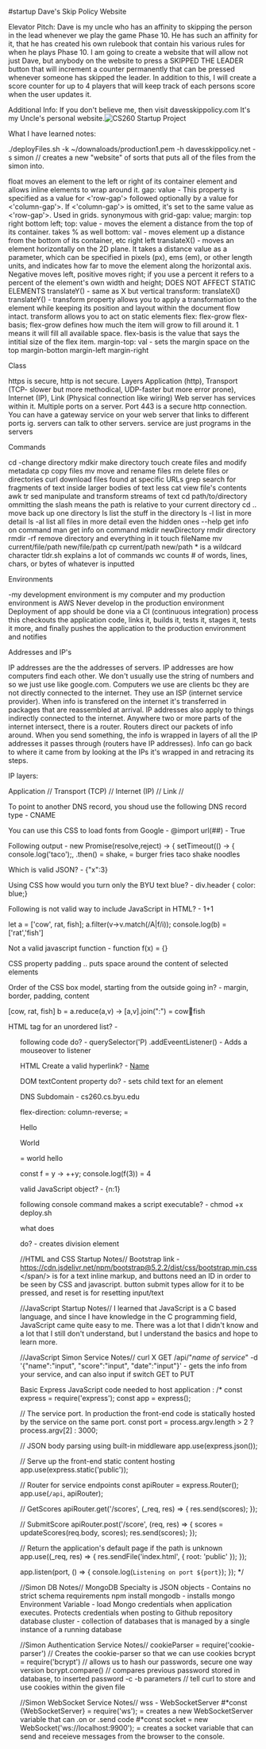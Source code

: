 #startup Dave's Skip Policy Website


Elevator Pitch:
Dave is my uncle who has an affinity to skipping the person in the lead whenever we play the game Phase 10. He has such an affinity for it, that he has created his own rulebook that contain his various rules for when he plays Phase 10. I am going to create a website that will allow not just Dave, but anybody on the website to press a SKIPPED THE LEADER button that will increment a counter permanently that can be pressed whenever someone has skipped the leader. In addition to this, I will create a score counter for up to 4 players that will keep track of each persons score when the user updates it.

Additional Info:
If you don't believe me, then visit davesskippolicy.com
It's my Uncle's personal website.![CS260 Startup Project](https://user-images.githubusercontent.com/122325330/215030090-06cd3a37-c3fd-49af-abe1-f10797269c37.png)

What I have learned notes:

./deployFiles.sh -k ~/downaloads/production1.pem -h davesskippolicy.net -s simon // creates a new "website" of sorts that puts all of the files from the simon into.

float moves an element to the left or right of its container element and allows inline elements to wrap around it.
gap: value - This property is specified as a value for <'row-gap'> followed optionally by a value for <'column-gap'>. If <'column-gap'> is omitted, it's set to the same value as <'row-gap'>. Used in grids. synonymous with grid-gap: value;
margin: top right bottom left;
top: value - moves the element a distance from the top of its container. takes % as well
bottom: val - moves element up a distance from the bottom of its container, etc
right
left
translateX() - moves an element horizontally on the 2D plane. It takes a distance value as a parameter, which can be specified in pixels (px), ems (em), or other length units, and indicates how far to move the element along the horizontal axis. Negative moves left, positive moves right; if you use a percent it refers to a percent of the element's own width and height; DOES NOT AFFECT STATIC ELEMENTS
translateY() - same as X but vertical
transform: translateX() translateY() - transform property allows you to apply a transformation to the element while keeping its position and layout within the document flow intact. transform allows you to act on static elements
flex: flex-grow flex-basis; flex-grow defines how much the item will grow to fill around it. 1 means it will fill all available space. flex-basis is the value that says the intitial size of the flex item. margin-top: val - sets the margin space on the top margin-botton margin-left margin-right

Class

https is secure, http is not secure.
Layers Application (http), Transport (TCP- slower but more methodical, UDP-faster but more error prone), Internet (IP), Link (Physical connection like wiring)
Web server has services within it.
Multiple ports on a server. Port 443 is a secure http connection. You can have a gateway service on your web server that links to different ports ig.
servers can talk to other servers. service are just programs in the servers

Commands

cd -change directory mdkir make directory touch create files and modify metadata cp copy files mv move and rename files rm delete files or directories curl download files found at specific URLs grep search for fragments of text inside larger bodies of text less cat view file's contents awk tr sed manipulate and transform streams of text cd path/to/directory ommitting the slash means the path is relative to your current directory cd .. move back up one directory ls list the stuff in the directory ls -l list in more detail ls -al list all files in more detail even the hidden ones --help get info on command man get info on command mkdir newDirectory rmdir directory rmdir -rf remove directory and everything in it touch fileName mv current/file/path new/file/path cp current/path new/path * is a wildcard character tldr.sh explains a lot of commands wc counts # of words, lines, chars, or bytes of whatever is inputted

Environments

-my development environment is my computer and my production environment is AWS
Never develop in the production environment
Deployment of app should be done via a CI (continuous integration) process
this checkouts the application code, links it, builds it, tests it, stages it, tests it more, and finally pushes the application to the production environment and notifies

Addresses and IP's

IP addresses are the the addresses of servers. IP addresses are how computers find each other. We don't usually use the string of numbers and so we just use like google.com. Computers we use are clients bc they are not directly connected to the internet. They use an ISP (internet service provider). When info is transfered on the internet it's transferred in packages that are reassembled at arrival. IP addresses also apply to things indirectly connected to the internet. Anywhere two or more parts of the internet intersect, there is a router. Routers direct our packets of info around. When you send something, the info is wrapped in layers of all the IP addresses it passes through (routers have IP addresses). Info can go back to where it came from by looking at the IPs it's wrapped in and retracing its steps.

IP layers:

Application // Transport (TCP) // Internet (IP) // Link // 

To point to another DNS record, you shoud use the following DNS record type - CNAME

You can use this CSS to load fonts from Google - @import url(##) - True

Following output - new Promise(resolve,reject) -> { setTimeout(() -> { console.log('taco');, .then() = shake, = burger fries taco shake noodles

Which is valid JSON? - {"x":3}

Using CSS how would you turn only the BYU text blue? - div.header { color: blue;}

Following is not valid way to include JavaScript in HTML? - <javascript>1+1</javascript>

let a = ['cow', rat, fish]; a.filter(v->v.match(/A|f/i)); console.log(b) = ['rat','fish']

Not a valid javascript function - function f(x) = {}

CSS property padding .. puts space around the content of selected elements

Order of the CSS box model, starting from the outside going in? - margin, border, padding, content

[cow, rat, fish] b = a.reduce(a,v) -> [a,v].join(":") = cow:rat:fish

HTML tag for an unordered list? - <ul>

following code do? - querySelector('P) .addEveentListener() - Adds a mouseover to listener

HTML Create a valid hyperlink? - <a href="https:...">Name</a>

DOM textContent property do? - sets child text for an element

DNS Subdomain - cs260.cs.byu.edu

flex-direction: column-reverse; = <p>Hello</p><p>World</p> = world hello

const f = y -> ++y; console.log(f(3)) = 4

valid JavaScript object? - {n:1}

following console command makes a script executable? - chmod +x deploy.sh

what does <div> do? - creates division element
  
  //HTML and CSS Startup Notes// 
  Bootstrap link - https://cdn.jsdelivr.net/npm/bootstrap@5.2.2/dist/css/bootstrap.min.css
  </span/> is for a text inline markup, and buttons need an ID in order to be seen by CSS and javascript.
  button submit types allow for it to be pressed, and reset is for resetting input/text
  
 //JavaScript Startup Notes//
  I learned that JavaScript is a C based language, and since I have knowledge in the C programming field, JavaScript came quite easy to me. There was a lot that I didn't know and a lot that I still don't understand, but I understand the basics and hope to learn more.
  
 //JavaScript Simon Service Notes// 
  curl X GET /api/"*name of service*" -d '{"name":"input", "score":"input", "date":"input"}' - gets the info from your service, and can also input if switch GET to PUT
  
  
  Basic Express JavaScript code needed to host application :
/*
const express = require('express');
const app = express();

// The service port. In production the front-end code is statically hosted by the service on the same port.
const port = process.argv.length > 2 ? process.argv[2] : 3000;

// JSON body parsing using built-in middleware
app.use(express.json());

// Serve up the front-end static content hosting
app.use(express.static('public'));

// Router for service endpoints
const apiRouter = express.Router();
app.use(`/api`, apiRouter);

// GetScores
apiRouter.get('/scores', (_req, res) => {
  res.send(scores);
});

// SubmitScore
apiRouter.post('/score', (req, res) => {
  scores = updateScores(req.body, scores);
  res.send(scores);
});

// Return the application's default page if the path is unknown
app.use((_req, res) => {
  res.sendFile('index.html', { root: 'public' });
});

app.listen(port, () => {
  console.log(`Listening on port ${port}`);
});
*/

//Simon DB Notes// 
  MongoDB Specialty is JSON objects - Contains no strict schema requirements
  npm install mongodb - installs mongo
  Environment Variable - load Mongo credentials when application executes. Protects credentials when posting to Github repository
  database cluster - collection of databases that is managed by a single instance of a running database
  
//Simon Authentication Service Notes// 
  cookieParser = require('cookie-parser') // Creates the cookie-parser so that we can use cookies
  bcrypt = require('bcrypt') // allows us to hash our passwords, secure one way version
  bcrypt.compare() // compares previous password stored in database, to inserted password
  -c -b parameters // tell curl to store and use cookies within the given file
  
//Simon WebSocket Service Notes//
  wss - WebSocketServer
  #*const {WebSocketServer} = require('ws'); = creates a new WebSocketServer variable that can .on or .send code
  #*const socket = new WebSocket('ws://localhost:9900'); = creates a socket variable that can send and receieve messages from the browser to the console.
  
  

  
  
